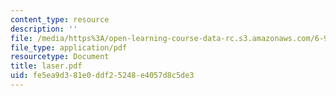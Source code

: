 ```yaml
---
content_type: resource
description: ''
file: /media/https%3A/open-learning-course-data-rc.s3.amazonaws.com/6-974-fundamentals-of-photonics-quantum-electronics-spring-2006/fe5ea9d381e0ddf25248e4057d8c5de3_laser.pdf
file_type: application/pdf
resourcetype: Document
title: laser.pdf
uid: fe5ea9d3-81e0-ddf2-5248-e4057d8c5de3
---
```


